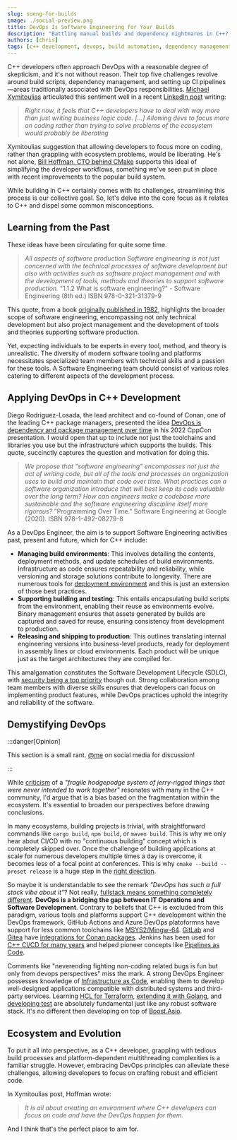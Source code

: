 ```yaml
---
slug: soeng-for-builds
image: ./social-preview.png
title: DevOps Is Software Engineering for Your Builds
description: "Battling manual builds and dependency nightmares in C++? Consider a dedicated DevOps role on your team! This post explores how a skilled DevOps engineer, often misunderstood in the C++ community, can revolutionize your workflow. Imagine your developers focused on crafting robust code while a dedicated pro automates builds, manages dependencies, and implements CI/CD for faster releases. But it's not just tools – a DevOps expert bridges the dev-ops gap, navigates the C++ ecosystem like a pro, and automates repetitive tasks with mastery. This translates to efficiency, reliability, and happier developers. Ready to unlock your C++ team's potential? Dive in, explore the possibilities, and join the discussion on shaping the future of C++ development together!"
authors: [chris]
tags: [c++ development, devops, build automation, dependency management, ci/cd, software engineering, best practices, tools, platforms, collaboration, efficiency, reliability]
---
```


C++ developers often approach DevOps with a reasonable degree of skepticism, and it's not without reason. Their top five challenges revolve around build scripts, dependency management, and setting up CI pipelines—areas traditionally associated with DevOps responsibilities. [Michael Xymitoulias](https://www.linkedin.com/in/mxymitoulias/) articulated this sentiment well in a recent [LinkedIn post](https://www.linkedin.com/posts/mxymitoulias_cpp-cppprogramming-devops-activity-7159324126099193856-oUP3) writing:

> _Right now, it feels that C++ developers have to deal with way more than just writing business logic code. [...] Allowing devs to focus more on coding rather than trying to solve problems of the ecosystem would probably be liberating_

Xymitoulias suggestion that allowing developers to focus more on coding, rather than grappling with ecosystem problems, would be liberating. He's not alone, [Bill Hoffman, CTO behind CMake](https://www.linkedin.com/feed/update/urn:li:activity:7159324126099193856?commentUrn=urn%3Ali%3Acomment%3A%28activity%3A7159324126099193856%2C7159438503947161600%29&replyUrn=urn%3Ali%3Acomment%3A%28activity%3A7159324126099193856%2C7160306517584359426%29&dashCommentUrn=urn%3Ali%3Afsd_comment%3A%287159438503947161600%2Curn%3Ali%3Aactivity%3A7159324126099193856%29&dashReplyUrn=urn%3Ali%3Afsd_comment%3A%287160306517584359426%2Curn%3Ali%3Aactivity%3A7159324126099193856%29) supports this ideal of simplifying the developer workflows, something we've seen put in place with recent improvements to the popular build system.

While building in C++ certainly comes with its challenges, streamlining this process is our collective goal. So, let's delve into the core focus as it relates to C++ and dispel some common misconceptions.

<!--truncate-->

## Learning from the Past

These ideas have been circulating for quite some time.

> _All aspects of software production Software engineering is not just concerned with the technical processes of software development but also with activities such as software project management and with the development of tools, methods and theories to support software production._
> "1.1.2 What is software engineering?" - Software Engineering (8th ed.) ISBN 978-0-321-31379-9

This quote, from a book [originally published in 1982](https://www.abebooks.com/9780201137958/Software-engineering-International-computer-science-020113795X/plp), highlights the broader scope of software engineering, encompassing not only technical development but also project management and the development of tools and theories supporting software production.

Yet, expecting individuals to be experts in every tool, method, and theory is unrealistic. The diversity of modern software tooling and platforms necessitates specialized team members with technical skills and a passion for these tools. A Software Engineering team should consist of various roles catering to different aspects of the development process.

## Applying DevOps in C++ Development

Diego Rodriguez-Losada, the lead architect and co-found of Conan, one of the leading C++ package managers, presented the idea [DevOps is dependency and package management over time](https://youtu.be/NM-xp3tob2Q?t=2367) in his 2022 CppCon presentation. I would open that up to include not just the toolchains and libraries you use but the infrastructure which supports the builds. This quote, succinctly captures the question and motivation for doing this.

> _We propose that "software engineering" encompasses not just the act of writing code, but all of the tools and processes an organization uses to build and maintain that code over time. What practices can a software organization introduce that will best keep its code valuable over the long term? How can engineers make a codebase more sustainable and the software engineering discipline itself more rigorous?_
> "Programming Over Time." Software Engineering at Google (2020). ISBN 978-1-492-08279-8

As a DevOps Engineer, the aim is to support Software Engineering activities past, present and future, which for C++ include:

- **Managing build environments**: This involves detailing the contents, deployment methods, and update schedules of build environments. Infrastructure as code ensures repeatability and reliability, while versioning and storage solutions contribute to longevity. There are numerous tools for [deployment environment](https://en.wikipedia.org/wiki/Deployment_environment) and this is just an extension of those best practices.
- **Supporting building and testing**: This entails encapsulating build scripts from the environment, enabling their reuse as environments evolve. Binary management ensures that assets generated by builds are captured and saved for reuse, ensuring consistency from development to production.
- **Releasing and shipping to production**: This outlines translating internal engineering versions into business-level products, ready for deployment in assembly lines or cloud environments. Each product will be unique just as the target architectures they are compiled for.

This amalgamation constitutes the Software Development Lifecycle (SDLC), with [security being a top priority](https://slsa.dev/) though out. Strong collaboration among team members with diverse skills ensures that developers can focus on implementing product features, while DevOps practices uphold the integrity and reliability of the software.

## Demystifying DevOps

:::danger[Opinion]

This section is a small rant. [@me](https://twitter.com/intent/tweet?text=%F0%9F%8C%B6%EF%B8%8F%20%40prince_chrismc%20here%20is%20my%20take) on social media for discussion!

:::

While [criticism](https://www.linkedin.com/feed/update/urn:li:activity:7159324126099193856?commentUrn=urn%3Ali%3Acomment%3A%28activity%3A7159324126099193856%2C7159438503947161600%29&dashCommentUrn=urn%3Ali%3Afsd_comment%3A%287159438503947161600%2Curn%3Ali%3Aactivity%3A7159324126099193856%29) of a _"fragile hodgepodge system of jerry-rigged things that were never intended to work together"_ resonates with many in the C++ community, I'd argue that is a bias based on the fragmentation within the ecosystem. It's essential to broaden our perspectives before drawing conclusions.

In many ecosystems, building projects is trivial, with straightforward commands like `cargo build`, `npm build`, or `maven build`. This is why we only hear about CI/CD with no "continuous building" concept which is completely skipped over. Once the challenge of building applications at scale for numerous developers multiple times a day is overcome, it becomes less of a focal point at conferences. This is why `cmake --build --preset release` is a huge step in the [right direction](/simple-ci-with-presets).

So maybe it is understandable to see the remark _"DevOps has such a full stack vibe about it"_? Not really, [fullstack means something completely different](https://www.mongodb.com/languages/full-stack-development). **DevOps is a bridging the gap between IT Operations and Software Development**. Contrary to beliefs that C++ is excluded from this paradigm, various tools and platforms support C++ development within the DevOps framework. GitHub Actions and Azure DevOps platoformns have support for less common toolchains like [MSYS2/Mingw-64](https://www.msys2.org/docs/ci/). [GitLab](https://about.gitlab.com/blog/2020/03/31/conan-c-cpp-package-management-integration/) and [Gitea](https://docs.gitea.com/usage/packages/conan) have [integrations for Conan packages](https://about.gitlab.com/blog/2020/03/31/conan-c-cpp-package-management-integration/). Jenkins has been used for [C++ CI/CD for many years](https://www.jenkins.io/blog/2017/07/07/jenkins-conan/) and helped pioneer concepts like [Pipelines as Code](https://www.techtarget.com/searchsoftwarequality/definition/pipeline-as-code).

Comments like "neverending fighting non-coding related bugs is fun but only from devops perspectives" miss the mark. A strong DevOps Engineer possesses knowledge of [Infrastructure as Code](https://www.redhat.com/en/topics/automation/what-is-infrastructure-as-code-iac), enabling them to develop well-designed applications compatible with distributed systems and third-party services. Learning [HCL for Terraform](https://developer.hashicorp.com/terraform/language/syntax/configuration), [extending it with Golang](https://www.hashicorp.com/blog/writing-custom-terraform-providers), and [developing test](https://developer.hashicorp.com/terraform/language/tests) are absolutely fundamental just like any robust software stack. It's no different then developing on top of [Boost.Asio](https://stackoverflow.com/a/55652158).

## Ecosystem and Evolution

To put it all into perspective, as a C++ developer, grappling with tedious build processes and platform-dependent multithreading complexities is a familiar struggle. However, embracing DevOps principles can alleviate these challenges, allowing developers to focus on crafting robust and efficient code.

In Xymitoulias post, Hoffman wrote:

> _It is all about creating an environment where C++ developers can focus on code and have the DevOps happen for them._

And I think that's the perfect place to aim for.
